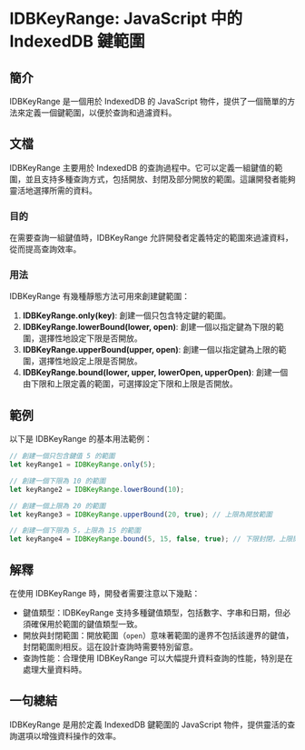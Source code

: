 <!--
Meta Description: # IDBKeyRange: JavaScript 中的 IndexedDB 鍵範圍 ## 簡介 IDBKeyRange 是一個用於 IndexedDB 的 JavaScript 物件，提供了一個簡單的方法來定義一個鍵範圍，以便於查詢和過濾資料。 ## 文檔 IDBKeyRange 主要用於 Ind...
Meta Keywords: idbkeyrange, javascript, indexeddb, 的範圍, let
-->

# IDBKeyRange: JavaScript 中的 IndexedDB 鍵範圍

## 簡介
IDBKeyRange 是一個用於 IndexedDB 的 JavaScript 物件，提供了一個簡單的方法來定義一個鍵範圍，以便於查詢和過濾資料。

## 文檔
IDBKeyRange 主要用於 IndexedDB 的查詢過程中。它可以定義一組鍵值的範圍，並且支持多種查詢方式，包括開放、封閉及部分開放的範圍。這讓開發者能夠靈活地選擇所需的資料。

### 目的
在需要查詢一組鍵值時，IDBKeyRange 允許開發者定義特定的範圍來過濾資料，從而提高查詢效率。

### 用法
IDBKeyRange 有幾種靜態方法可用來創建鍵範圍：

1. **IDBKeyRange.only(key)**: 創建一個只包含特定鍵的範圍。
2. **IDBKeyRange.lowerBound(lower, open)**: 創建一個以指定鍵為下限的範圍，選擇性地設定下限是否開放。
3. **IDBKeyRange.upperBound(upper, open)**: 創建一個以指定鍵為上限的範圍，選擇性地設定上限是否開放。
4. **IDBKeyRange.bound(lower, upper, lowerOpen, upperOpen)**: 創建一個由下限和上限定義的範圍，可選擇設定下限和上限是否開放。

## 範例
以下是 IDBKeyRange 的基本用法範例：

```javascript
// 創建一個只包含鍵值 5 的範圍
let keyRange1 = IDBKeyRange.only(5);

// 創建一個下限為 10 的範圍
let keyRange2 = IDBKeyRange.lowerBound(10);

// 創建一個上限為 20 的範圍
let keyRange3 = IDBKeyRange.upperBound(20, true); // 上限為開放範圍

// 創建一個下限為 5，上限為 15 的範圍
let keyRange4 = IDBKeyRange.bound(5, 15, false, true); // 下限封閉，上限開放
```

## 解釋
在使用 IDBKeyRange 時，開發者需要注意以下幾點：

- 鍵值類型：IDBKeyRange 支持多種鍵值類型，包括數字、字串和日期，但必須確保用於範圍的鍵值類型一致。
- 開放與封閉範圍：開放範圍（`open`）意味著範圍的邊界不包括該邊界的鍵值，封閉範圍則相反。這在設計查詢時需要特別留意。
- 查詢性能：合理使用 IDBKeyRange 可以大幅提升資料查詢的性能，特別是在處理大量資料時。

## 一句總結
IDBKeyRange 是用於定義 IndexedDB 鍵範圍的 JavaScript 物件，提供靈活的查詢選項以增強資料操作的效率。